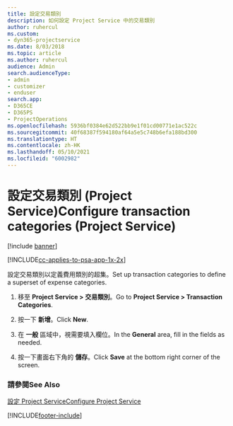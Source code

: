 ```yaml
---
title: 設定交易類別
description: 如何設定 Project Service 中的交易類別
author: ruhercul
ms.custom:
- dyn365-projectservice
ms.date: 8/03/2018
ms.topic: article
ms.author: ruhercul
audience: Admin
search.audienceType:
- admin
- customizer
- enduser
search.app:
- D365CE
- D365PS
- ProjectOperations
ms.openlocfilehash: 5936bf0384e62d522bb9e1f01cd00771e1ac522c
ms.sourcegitcommit: 40f68387f594180af64a5e5c748b6efa188bd300
ms.translationtype: HT
ms.contentlocale: zh-HK
ms.lasthandoff: 05/10/2021
ms.locfileid: "6002982"
---
```

# <a name="configure-transaction-categories-project-service"></a><span data-ttu-id="9532a-103">設定交易類別 (Project Service)</span><span class="sxs-lookup"><span data-stu-id="9532a-103">Configure transaction categories (Project Service)</span></span>

[!include [banner](../includes/psa-now-project-operations.md)]

[!INCLUDE[cc-applies-to-psa-app-1x-2x](../includes/cc-applies-to-psa-app-1x-2x.md)]

<span data-ttu-id="9532a-104">設定交易類別以定義費用類別的超集。</span><span class="sxs-lookup"><span data-stu-id="9532a-104">Set up transaction categories to define a superset of expense categories.</span></span>  
  
1.  <span data-ttu-id="9532a-105">移至 **Project Service > 交易類別**。</span><span class="sxs-lookup"><span data-stu-id="9532a-105">Go to **Project Service > Transaction Categories**.</span></span>  
  
2.  <span data-ttu-id="9532a-106">按一下 **新增**。</span><span class="sxs-lookup"><span data-stu-id="9532a-106">Click **New**.</span></span>  
  
3.  <span data-ttu-id="9532a-107">在 **一般** 區域中，視需要填入欄位。</span><span class="sxs-lookup"><span data-stu-id="9532a-107">In the **General** area, fill in the fields as needed.</span></span>  
  
4.  <span data-ttu-id="9532a-108">按一下畫面右下角的 **儲存**。</span><span class="sxs-lookup"><span data-stu-id="9532a-108">Click **Save** at the bottom right corner of the screen.</span></span>  
  
### <a name="see-also"></a><span data-ttu-id="9532a-109">請參閱</span><span class="sxs-lookup"><span data-stu-id="9532a-109">See Also</span></span>  
 [<span data-ttu-id="9532a-110">設定 Project Service</span><span class="sxs-lookup"><span data-stu-id="9532a-110">Configure Project Service</span></span>](../psa/configure.md)


[!INCLUDE[footer-include](../includes/footer-banner.md)]